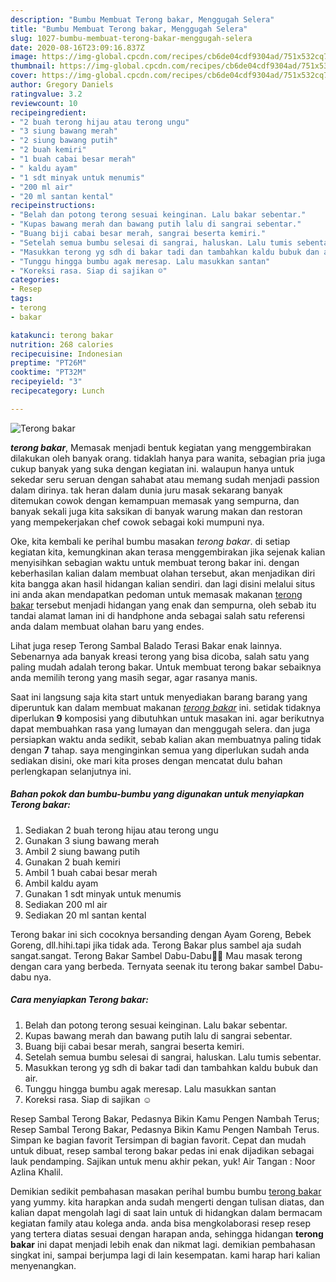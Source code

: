```yaml
---
description: "Bumbu Membuat Terong bakar, Menggugah Selera"
title: "Bumbu Membuat Terong bakar, Menggugah Selera"
slug: 1027-bumbu-membuat-terong-bakar-menggugah-selera
date: 2020-08-16T23:09:16.837Z
image: https://img-global.cpcdn.com/recipes/cb6de04cdf9304ad/751x532cq70/terong-bakar-foto-resep-utama.jpg
thumbnail: https://img-global.cpcdn.com/recipes/cb6de04cdf9304ad/751x532cq70/terong-bakar-foto-resep-utama.jpg
cover: https://img-global.cpcdn.com/recipes/cb6de04cdf9304ad/751x532cq70/terong-bakar-foto-resep-utama.jpg
author: Gregory Daniels
ratingvalue: 3.2
reviewcount: 10
recipeingredient:
- "2 buah terong hijau atau terong ungu"
- "3 siung bawang merah"
- "2 siung bawang putih"
- "2 buah kemiri"
- "1 buah cabai besar merah"
- " kaldu ayam"
- "1 sdt minyak untuk menumis"
- "200 ml air"
- "20 ml santan kental"
recipeinstructions:
- "Belah dan potong terong sesuai keinginan. Lalu bakar sebentar."
- "Kupas bawang merah dan bawang putih lalu di sangrai sebentar."
- "Buang biji cabai besar merah, sangrai beserta kemiri."
- "Setelah semua bumbu selesai di sangrai, haluskan. Lalu tumis sebentar."
- "Masukkan terong yg sdh di bakar tadi dan tambahkan kaldu bubuk dan air."
- "Tunggu hingga bumbu agak meresap. Lalu masukkan santan"
- "Koreksi rasa. Siap di sajikan ☺️"
categories:
- Resep
tags:
- terong
- bakar

katakunci: terong bakar 
nutrition: 268 calories
recipecuisine: Indonesian
preptime: "PT26M"
cooktime: "PT32M"
recipeyield: "3"
recipecategory: Lunch

---
```



![Terong bakar](https://img-global.cpcdn.com/recipes/cb6de04cdf9304ad/751x532cq70/terong-bakar-foto-resep-utama.jpg)

<b><i>terong bakar</i></b>, Memasak menjadi bentuk kegiatan yang menggembirakan dilakukan oleh banyak orang. tidaklah hanya para wanita, sebagian pria juga cukup banyak yang suka dengan kegiatan ini. walaupun hanya untuk sekedar seru seruan dengan sahabat atau memang sudah menjadi passion dalam dirinya. tak heran dalam dunia juru masak sekarang banyak ditemukan cowok dengan kemampuan memasak yang sempurna, dan banyak sekali juga kita saksikan di banyak warung makan dan restoran yang mempekerjakan chef cowok sebagai koki mumpuni nya.

Oke, kita kembali ke perihal bumbu masakan <i>terong bakar</i>. di setiap kegiatan kita, kemungkinan akan terasa menggembirakan jika sejenak kalian menyisihkan sebagian waktu untuk membuat terong bakar ini. dengan keberhasilan kalian dalam membuat olahan tersebut, akan menjadikan diri kita bangga akan hasil hidangan kalian sendiri. dan lagi disini melalui situs ini anda akan mendapatkan pedoman untuk memasak makanan <u>terong bakar</u> tersebut menjadi hidangan yang enak dan sempurna, oleh sebab itu tandai alamat laman ini di handphone anda sebagai salah satu referensi anda dalam membuat olahan baru yang endes.

Lihat juga resep Terong Sambal Balado Terasi Bakar enak lainnya. Sebenarnya ada banyak kreasi terong yang bisa dicoba, salah satu yang paling mudah adalah terong bakar. Untuk membuat terong bakar sebaiknya anda memilih terong yang masih segar, agar rasanya manis.


Saat ini langsung saja kita start untuk menyediakan barang barang yang diperuntuk kan dalam membuat makanan <u><i>terong bakar</i></u> ini. setidak tidaknya diperlukan <b>9</b> komposisi yang dibutuhkan untuk masakan ini. agar berikutnya dapat membuahkan rasa yang lumayan dan menggugah selera. dan juga persiapkan waktu anda sedikit, sebab kalian akan membuatnya paling tidak dengan <b>7</b> tahap. saya menginginkan semua yang diperlukan sudah anda sediakan disini, oke mari kita proses dengan mencatat dulu bahan perlengkapan selanjutnya ini.

<!--inarticleads1-->

##### Bahan pokok dan bumbu-bumbu yang digunakan untuk menyiapkan Terong bakar:

1. Sediakan 2 buah terong hijau atau terong ungu
1. Gunakan 3 siung bawang merah
1. Ambil 2 siung bawang putih
1. Gunakan 2 buah kemiri
1. Ambil 1 buah cabai besar merah
1. Ambil  kaldu ayam
1. Gunakan 1 sdt minyak untuk menumis
1. Sediakan 200 ml air
1. Sediakan 20 ml santan kental


Terong bakar ini sich cocoknya bersanding dengan Ayam Goreng, Bebek Goreng, dll.hihi.tapi jika tidak ada. Terong Bakar plus sambel aja sudah sangat.sangat. Terong Bakar Sambel Dabu-Dabu🍆🍆 Mau masak terong dengan cara yang berbeda. Ternyata seenak itu terong bakar sambel Dabu-dabu nya. 

<!--inarticleads2-->

##### Cara menyiapkan Terong bakar:

1. Belah dan potong terong sesuai keinginan. Lalu bakar sebentar.
1. Kupas bawang merah dan bawang putih lalu di sangrai sebentar.
1. Buang biji cabai besar merah, sangrai beserta kemiri.
1. Setelah semua bumbu selesai di sangrai, haluskan. Lalu tumis sebentar.
1. Masukkan terong yg sdh di bakar tadi dan tambahkan kaldu bubuk dan air.
1. Tunggu hingga bumbu agak meresap. Lalu masukkan santan
1. Koreksi rasa. Siap di sajikan ☺️


Resep Sambal Terong Bakar, Pedasnya Bikin Kamu Pengen Nambah Terus; Resep Sambal Terong Bakar, Pedasnya Bikin Kamu Pengen Nambah Terus. Simpan ke bagian favorit Tersimpan di bagian favorit. Cepat dan mudah untuk dibuat, resep sambal terong bakar pedas ini enak dijadikan sebagai lauk pendamping. Sajikan untuk menu akhir pekan, yuk! Air Tangan : Noor Azlina Khalil. 

Demikian sedikit pembahasan masakan perihal bumbu bumbu <u>terong bakar</u> yang yummy. kita harapkan anda sudah mengerti dengan tulisan diatas, dan kalian dapat mengolah lagi di saat lain untuk di hidangkan dalam bermacam kegiatan family atau kolega anda. anda bisa mengkolaborasi resep resep yang tertera diatas sesuai dengan harapan anda, sehingga hidangan <b>terong bakar</b> ini dapat menjadi lebih enak dan nikmat lagi. demikian pembahasan singkat ini, sampai berjumpa lagi di lain kesempatan. kami harap hari kalian menyenangkan.
